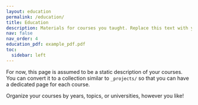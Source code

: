 ```yaml
---
layout: education
permalink: /education/
title: Education
description: Materials for courses you taught. Replace this text with your description.
nav: false
nav_order: 4
education_pdf: example_pdf.pdf
toc:
  sidebar: left
---
```


For now, this page is assumed to be a static description of your courses. You can convert it to a collection similar to `_projects/` so that you can have a dedicated page for each course.

Organize your courses by years, topics, or universities, however you like!

